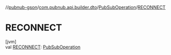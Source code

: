 //[pubnub-gson](../../../index.md)/[com.pubnub.api.builder.dto](../index.md)/[PubSubOperation](index.md)/[RECONNECT](-r-e-c-o-n-n-e-c-t.md)

# RECONNECT

[jvm]\
val [RECONNECT](-r-e-c-o-n-n-e-c-t.md): [PubSubOperation](index.md)
